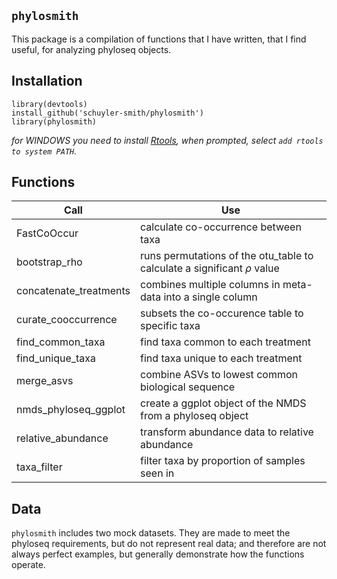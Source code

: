 
## `phylosmith`

This package is a compilation of functions that I have written, that I find useful, for analyzing phyloseq objects.

## Installation

```
library(devtools)
install_github('schuyler-smith/phylosmith')
library(phylosmith)
```

*for WINDOWS you need to install <a href="https://cran.r-project.org/bin/windows/Rtools/" target="_blank" >Rtools</a>, when prompted, select `add rtools to system PATH`.*

## Functions

Call			 | Use
---------------- | ------------------------------------------------
FastCoOccur      | calculate co-occurrence between taxa
bootstrap_rho | runs permutations of the otu_table to calculate a significant $\rho$ value
concatenate_treatments | combines multiple columns in meta-data into a single column
curate_cooccurrence | subsets the co-occurence table to specific taxa
find_common_taxa | find taxa common to each treatment
find_unique_taxa | find taxa unique to each treatment
merge_asvs       | combine ASVs to lowest common biological sequence
nmds_phyloseq_ggplot  | create a ggplot object of the NMDS from a phyloseq object
relative_abundance | transform abundance data to relative abundance
taxa_filter | filter taxa by proportion of samples seen in

## Data

`phylosmith` includes two mock datasets. They are made to meet the phyloseq requirements, but do not represent real data; and therefore are not always perfect examples, but generally demonstrate how the functions operate.
